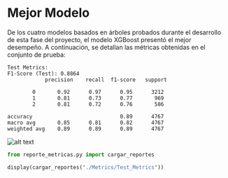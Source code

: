 # **Mejor Modelo**
De los cuatro modelos basados en árboles probados durante el desarrollo de esta fase del proyecto, el modelo XGBoost presentó el mejor desempeño. A continuación, se detallan las métricas obtenidas en el conjunto de prueba:

    Test Metrics:
    F1-Score (Test): 0.8864
                precision    recall  f1-score   support

            0       0.92      0.97      0.95      3212
            1       0.81      0.73      0.77       969
            2       0.81      0.72      0.76       586

    accuracy                            0.89      4767
    macro avg       0.85      0.81      0.82      4767
    weighted avg    0.89      0.89      0.89      4767


![alt text](./img/image-1.png)

```python
from reporte_metricas.py import cargar_reportes

display(cargar_reportes("./Metrics/Test_Metrics"))

